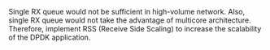 Single RX queue would not be sufficient in high-volume network. Also, single RX queue would not take the advantage of multicore architecture. Therefore, implement RSS (Receive Side Scaling) to increase the scalability of the DPDK application.
	

	
